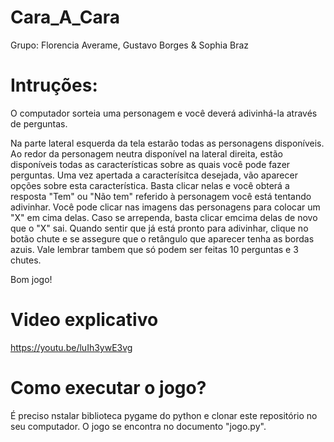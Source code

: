 # Cara_A_Cara
Grupo: Florencia Averame, Gustavo Borges & Sophia Braz

# Intruções:
O computador sorteia uma personagem e você deverá adivinhá-la através de perguntas.

Na parte lateral esquerda da tela estarão todas as personagens disponíveis. Ao redor da personagem neutra disponível na lateral direita, estão disponíveis todas as características sobre as quais você pode fazer perguntas. Uma vez apertada a caracterísitca desejada, vão aparecer opções sobre esta característica. Basta clicar nelas e você obterá a resposta "Tem" ou "Não tem" referido à personagem você está tentando adivinhar. Você pode clicar nas imagens das personagens para colocar um "X" em cima delas. Caso se arrependa, basta clicar emcima delas de novo que o "X" sai. Quando sentir que já está pronto para adivinhar, clique no botão chute e se assegure que o retângulo que aparecer tenha as bordas azuis. Vale lembrar tambem que só podem ser feitas 10 perguntas e 3 chutes.

Bom jogo!

# Video explicativo
https://youtu.be/luIh3ywE3vg

# Como executar o jogo?
É preciso nstalar biblioteca pygame do python e clonar este repositório no seu computador. O jogo se encontra no documento "jogo.py".
